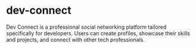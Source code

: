 # dev-connect
Dev Connect is a professional social networking platform tailored specifically for developers. Users can create profiles, showcase their skills and projects, and connect with other tech professionals.
